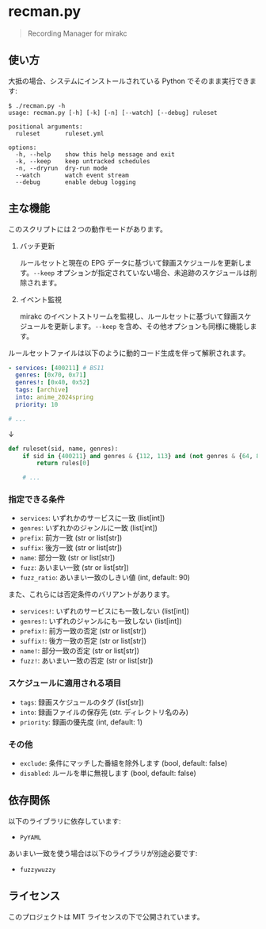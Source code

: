 # recman.py

> Recording Manager for mirakc

## 使い方

大抵の場合、システムにインストールされている Python でそのまま実行できます:

```shell-session
$ ./recman.py -h
usage: recman.py [-h] [-k] [-n] [--watch] [--debug] ruleset

positional arguments:
  ruleset       ruleset.yml

options:
  -h, --help    show this help message and exit
  -k, --keep    keep untracked schedules
  -n, --dryrun  dry-run mode
  --watch       watch event stream
  --debug       enable debug logging
```

## 主な機能

このスクリプトには２つの動作モードがあります。

1. バッチ更新

    ルールセットと現在の EPG データに基づいて録画スケジュールを更新します。`--keep` オプションが指定されていない場合、未追跡のスケジュールは削除されます。

2. イベント監視

    mirakc のイベントストリームを監視し、ルールセットに基づいて録画スケジュールを更新します。`--keep` を含め、その他オプションも同様に機能します。

ルールセットファイルは以下のように動的コード生成を伴って解釈されます。

```yaml
- services: [400211] # BS11
  genres: [0x70, 0x71]
  genres!: [0x40, 0x52]
  tags: [archive]
  into: anime_2024spring
  priority: 10

# ...
```

↓

```python
def ruleset(sid, name, genres):
    if sid in {400211} and genres & {112, 113} and (not genres & {64, 82}):
        return rules[0]

    # ...
```

### 指定できる条件

- `services`: いずれかのサービスに一致 (list[int])
- `genres`: いずれかのジャンルに一致 (list[int])
- `prefix`: 前方一致 (str or list[str])
- `suffix`: 後方一致 (str or list[str])
- `name`: 部分一致 (str or list[str])
- `fuzz`: あいまい一致 (str or list[str])
- `fuzz_ratio`: あいまい一致のしきい値 (int, default: 90)

また、これらには否定条件のバリアントがあります。

- `services!`: いずれのサービスにも一致しない (list[int])
- `genres!`: いずれのジャンルにも一致しない (list[int])
- `prefix!`: 前方一致の否定 (str or list[str])
- `suffix!`: 後方一致の否定 (str or list[str])
- `name!`: 部分一致の否定 (str or list[str])
- `fuzz!`: あいまい一致の否定 (str or list[str])

### スケジュールに適用される項目

- `tags`: 録画スケジュールのタグ (list[str])
- `into`: 録画ファイルの保存先 (str. ディレクトリ名のみ)
- `priority`: 録画の優先度 (int, default: 1)

### その他

- `exclude`: 条件にマッチした番組を除外します (bool, default: false)
- `disabled`: ルールを単に無視します (bool, default: false)

## 依存関係

以下のライブラリに依存しています:

- `PyYAML`

あいまい一致を使う場合は以下のライブラリが別途必要です:

- `fuzzywuzzy`

## ライセンス

このプロジェクトは MIT ライセンスの下で公開されています。
